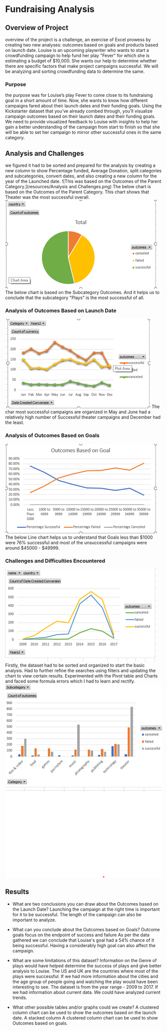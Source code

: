 # Fundraising Analysis
## Overview of Project
overview of the project is a challenge, an exercise of Excel prowess by creating two new analyses: outcomes based on goals and products based on launch date. Louise is an upcoming playwriter who wants to start a crowdfunding campaign to help fund her play "Fever" for which she is estimating a budget of $10,000. She wants our help to determine whether there are specific factors that make project campaigns successful. We will be analyzing and sorting crowdfunding data to determine the same.

### Purpose
the purpose was for Louise’s play Fever to come close to its fundraising goal in a short amount of time. Now, she wants to know how different campaigns fared about their launch dates and their funding goals. Using the Kickstarter dataset that you’ve already combed through, you’ll visualize campaign outcomes based on their launch dates and their funding goals. We need to provide visualized feedback to Louise with insights to help her gain a better understanding of the campaign from start to finish so that she will be able to set her campaign to mirror other successful ones in the same category.

## Analysis and Challenges
 we figured it had to be sorted and prepared for the analysis by creating a new column to show Percentage funded, Average Donation, split categories and subcategories, convert dates, and also creating a new column for the year of the Launched date.
![This was  based on the Outcomes of the Parent Category.](resources/Analysis and Challenges.png)
The below chart is based on the Outcomes of the Parent Category. This chart shows that Theater was the most successful overall. 
![count outcomes countries](resources/outcomebuycountries.png)
The below chart is based on the Subcategory Outcomes. And it helps us to conclude that the subcategory "Plays" is the most successful of all. 
### Analysis of Outcomes Based on Launch Date
![Launch Date](resources/OutcomesTheaterLaunchDate.png)
The char most successful campaigns are organized in May and June had a relatively high number of Successful theater campaigns and December had the least. 
### Analysis of Outcomes Based on Goals
![Outcomes Based on Goals](resources/OutcomesBasedGoals.png)
The below Line chart helps us to understand that Goals less than $1000 were 76% successful and most of the unsuccessful campaigns were around $45000 - $49999. 
### Challenges and Difficulties Encountered
![date conversion](resources/trend.png)
Firstly, the dataset had to be sorted and organized to start the basic analysis.
Had to further refine the searches using filters and updating the chart to view certain results.
Experimented with the Pivot table and Charts and faced some formula errors which I had to learn and rectify.
![the successful and failed of category](resources/outcomecategory.png)

## Results
- What are two conclusions you can draw about the Outcomes based on the Launch Date?
Launching the campaign at the right time is important for it to be successful.
The length of the campaign can also be important to analyze.
- What can you conclude about the Outcomes based on Goals?
Outcome goals focus on the endpoint of success and failure As per the data gathered we can conclude that Louise's goal had a 54% chance of it being successful.
Having a considerably high goal can also affect the campaign.

- What are some limitations of this dataset?
Information on the Genre of plays would have helped determine the success of plays and give better analysis to Louise.
The US and UK are the countries where most of the plays were successful. If we had more information about the cities and the age group of people going and watching the play would have been interesting to see.
The dataset is from the year range - 2009 to 2017. If we had information about current data. We could have analyzed current trends.
- What other possible tables and/or graphs could we create?
A clustered column chart can be used to show the outcomes based on the launch date.
A stacked column A clustered column chart can be used to show Outcomes based on goals.
